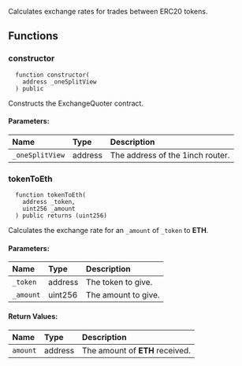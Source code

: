 Calculates exchange rates for trades between ERC20 tokens.


## Functions
### constructor
```solidity
  function constructor(
    address _oneSplitView
  ) public
```
Constructs the ExchangeQuoter contract.


#### Parameters:
| Name | Type | Description                                                          |
| :--- | :--- | :------------------------------------------------------------------- |
|`_oneSplitView` | address | The address of the 1inch router.

### tokenToEth
```solidity
  function tokenToEth(
    address _token,
    uint256 _amount
  ) public returns (uint256)
```
Calculates the exchange rate for an `_amount` of `_token` to **ETH**.


#### Parameters:
| Name | Type | Description                                                          |
| :--- | :--- | :------------------------------------------------------------------- |
|`_token` | address | The token to give.
|`_amount` | uint256 | The amount to give.

#### Return Values:
| Name                           | Type          | Description                                                                  |
| :----------------------------- | :------------ | :--------------------------------------------------------------------------- |
|`amount`| address | The amount of **ETH** received.
